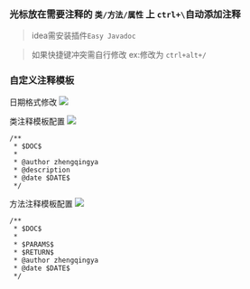 ### 光标放在需要注释的 `类/方法/属性` 上 `ctrl+\`自动添加注释

> idea需安装插件`Easy Javadoc`

> 如果快捷键冲突需自行修改 ex:修改为 `ctrl+alt+/`

### 自定义注释模板

日期格式修改
![](images/easy-javadoc-date-format.png)

类注释模板配置
![](images/easy-javadoc-custom-class.png)

```
/**
 * $DOC$
 *
 * @author zhengqingya
 * @description
 * @date $DATE$
 */
```

方法注释模板配置
![](images/easy-javadoc-custom-method.png)

```
/**
 * $DOC$
 *
 * $PARAMS$
 * $RETURN$
 * @author zhengqingya
 * @date $DATE$
 */
```
